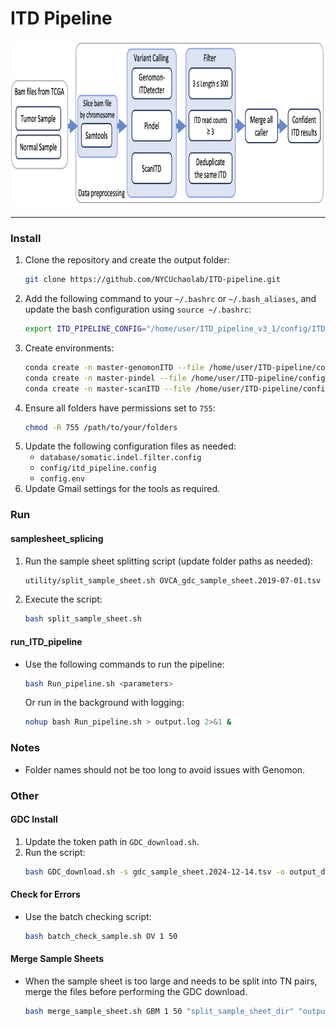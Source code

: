 # ITD Pipeline
<img width="1031" src="https://github.com/Juan-Jeffery/ITD-pipeline/blob/main/ITD-pipeline.png" width="1000" height="265">

---

### Install
1. Clone the repository and create the output folder:
    ```bash
    git clone https://github.com/NYCUchaolab/ITD-pipeline.git
    ```
2. Add the following command to your `~/.bashrc` or `~/.bash_aliases`, and update the bash configuration using `source ~/.bashrc`:
    ```bash
    export ITD_PIPELINE_CONFIG="/home/user/ITD_pipeline_v3_1/config/ITD_pipeline.config"
    ```
3. Create environments:
    ```bash
    conda create -n master-genomonITD --file /home/user/ITD-pipeline/config/genomonITD.txt
    conda create -n master-pindel --file /home/user/ITD-pipeline/config/pindel.txt
    conda create -n master-scanITD --file /home/user/ITD-pipeline/config/scanITD.txt
    ```
4. Ensure all folders have permissions set to `755`:
    ```bash
    chmod -R 755 /path/to/your/folders
    ```
5. Update the following configuration files as needed:
    - `database/somatic.indel.filter.config`
    - `config/itd_pipeline.config`
    - `config.env`
6. Update Gmail settings for the tools as required.

### Run
#### samplesheet_splicing
1. Run the sample sheet splitting script (update folder paths as needed):
    ```bash
    utility/split_sample_sheet.sh OVCA_gdc_sample_sheet.2019-07-01.tsv OVCA
    ```
2. Execute the script:
    ```bash
    bash split_sample_sheet.sh
    ```
#### run_ITD_pipeline
- Use the following commands to run the pipeline:
    ```bash
    bash Run_pipeline.sh <parameters>
    ```
    Or run in the background with logging:

    ```bash
    nohup bash Run_pipeline.sh > output.log 2>&1 &
    ```
### Notes
- Folder names should not be too long to avoid issues with Genomon.
### Other
#### GDC Install
1. Update the token path in `GDC_download.sh`.
2. Run the script:
    ```bash
    bash GDC_download.sh -s gdc_sample_sheet.2024-12-14.tsv -o output_dir/
    ```
#### Check for Errors
- Use the batch checking script:
    ```bash
    bash batch_check_sample.sh OV 1 50
    ```
#### Merge Sample Sheets
- When the sample sheet is too large and needs to be split into TN pairs, merge the files before performing the GDC download.
    ```bash
    bash merge_sample_sheet.sh GBM 1 50 "split_sample_sheet_dir" "output_file_name (e.g., 1_50.tsv)"
    ```


    
